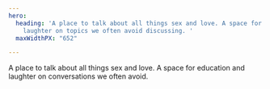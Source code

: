 ```yaml
---
hero:
  heading: 'A place to talk about all things sex and love. A space for education and
    laughter on topics we often avoid discussing. '
  maxWidthPX: "652"

---
```

A place to talk about all things sex and love. A space for education and laughter on conversations we often avoid.